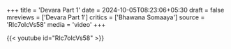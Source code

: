 +++
title = 'Devara Part 1'
date = 2024-10-05T08:23:06+05:30
draft = false
mreviews = ['Devara Part 1']
critics = ['Bhawana Somaaya']
source = 'RIc7oIcVs58'
media = 'video'
+++

{{< youtube id="RIc7oIcVs58" >}}
